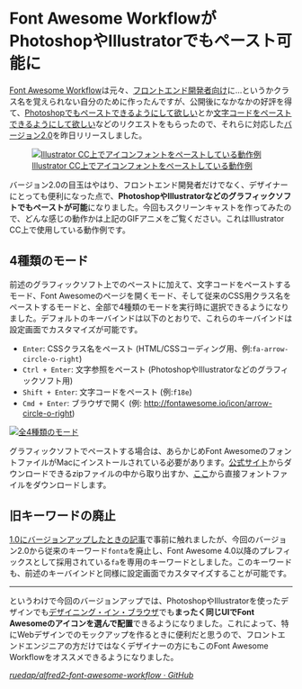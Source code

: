 # <span>Font Awesome Workflowが</span><span>PhotoshopやIllustratorでもペースト可能に</span>

[Font Awesome Workflow](https://github.com/ruedap/alfred2-font-awesome-workflow)は元々、[フロントエンド開発者向け](/2013/10/30/alfred-workflow-for-front-end-developers)に…というかクラス名を覚えられない自分のために作ったんですが、公開後になかなかの好評を得て、[Photoshopでもペーストできるようにして欲しい](https://github.com/ruedap/alfred2-font-awesome-workflow/issues/43)とか[文字コードをペーストできるようにして欲しい](https://github.com/ruedap/alfred2-font-awesome-workflow/issues/29)などのリクエストをもらったので、それらに対応した[バージョン2.0](https://github.com/ruedap/alfred2-font-awesome-workflow/blob/master/CHANGELOG.md)を昨日リリースしました。

<figure>
<a href="/images/2013/11/18/font-awesome-workflow-for-web-designers-01.gif">
<img src="/images/2013/11/18/font-awesome-workflow-for-web-designers-01.gif" alt="Illustrator CC上でアイコンフォントをペーストしている動作例">
<figcaption>Illustrator CC上でアイコンフォントをペーストしている動作例</figcaption>
</a>
</figure>

バージョン2.0の目玉はやはり、フロントエンド開発者だけでなく、デザイナーにとっても便利になった点で、**PhotoshopやIllustratorなどのグラフィックソフトでもペーストが可能**になりました。今回もスクリーンキャストを作ってみたので、どんな感じの動作かは上記のGIFアニメをご覧ください。これはIllustrator CC上で使用している動作例です。


## 4種類のモード

前述のグラフィックソフト上でのペーストに加えて、文字コードをペーストするモード、Font Awesomeのページを開くモード、そして従来のCSS用クラス名をペーストするモードと、全部で4種類のモードを実行時に選択できるようになりました。デフォルトのキーバインドは以下のとおりで、これらのキーバインドは設定画面でカスタマイズが可能です。

- `Enter`: CSSクラス名をペースト (HTML/CSSコーディング用、例:`fa-arrow-circle-o-right`)
- `Ctrl + Enter`: 文字参照をペースト (PhotoshopやIllustratorなどのグラフィックソフト用)
- `Shift + Enter`: 文字コードをペースト (例:`f18e`)
- `Cmd + Enter`: ブラウザで開く (例: <http://fontawesome.io/icon/arrow-circle-o-right>)

[![全4種類のモード](/images/2013/11/18/font-awesome-workflow-for-web-designers-02.png)](/images/2013/11/18/font-awesome-workflow-for-web-designers-02.png)

グラフィックソフトでペーストする場合は、あらかじめFont AwesomeのフォントファイルがMacにインストールされている必要があります。[公式サイト](http://fontawesome.io/)からダウンロードできるzipファイルの中から取り出すか、[ここ](https://github.com/FortAwesome/Font-Awesome/tree/master/fonts)から直接フォントファイルをダウンロードします。


## 旧キーワードの廃止

[1.0にバージョンアップしたときの記事](http://localhost:6006/2013/10/25/alfred-workflow-for-font-awesome-4)で事前に触れましたが、今回のバージョン2.0から従来のキーワード`fonta`を廃止し、Font Awesome 4.0以降のプレフィックスとして採用されている`fa`を専用のキーワードとしました。このキーワードも、前述のキーバインドと同様に設定画面でカスタマイズすることが可能です。

---

というわけで今回のバージョンアップでは、PhotoshopやIllustratorを使ったデザインでも[デザイニング・イン・ブラウザ](http://design-spice.com/2012/06/29/designing-in-the-browser/)でも**まったく同じUIでFont Awesomeのアイコンを選んで配置**できるようになりました。これによって、特にWebデザインでのモックアップを作るときに便利だと思うので、フロントエンドエンジニアの方だけではなくデザイナーの方にもこのFont Awesome Workflowをオススメできるようになりました。

<cite>[ruedap/alfred2-font-awesome-workflow · GitHub](https://github.com/ruedap/alfred2-font-awesome-workflow)</cite>
